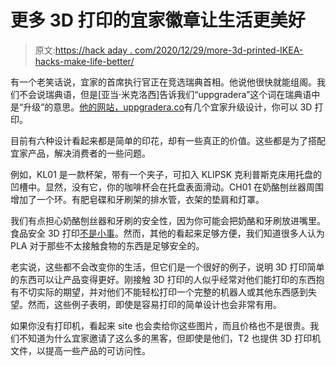 # 更多 3D 打印的宜家徽章让生活更美好

> 原文:[https://hack aday . com/2020/12/29/more-3d-printed-IKEA-hacks-make-life-better/](https://hackaday.com/2020/12/29/more-3d-printed-ikea-hacks-make-life-better/)

有一个老笑话说，宜家的首席执行官正在竞选瑞典首相。他说他很快就能组阁。我们不会说瑞典语，但是[亚当·米克洛西]告诉我们“uppgradera”这个词在瑞典语中是“升级”的意思。[他的网站，uppgradera.co](https://www.uppgradera.co/)有几个宜家升级设计，你可以 3D 打印。

目前有六种设计看起来都是简单的印花，却有一些真正的价值。这些都是为了搭配宜家产品，解决消费者的一些问题。

例如，KL01 是一款杯架，带有一个夹子，可扣入 KLIPSK 克利普斯克床用托盘的凹槽中。显然，没有它，你的咖啡杯会在托盘表面滑动。CH01 在奶酪刨丝器周围增加了一个环。有肥皂碟和牙刷架的排水管，衣架的垫肩和灯罩。

我们有点担心奶酪刨丝器和牙刷的安全性，因为你可能会把奶酪和牙刷放进嘴里。食品安全 3D 打印[不是小事](https://hackaday.com/2020/12/07/food-safe-printing-techniques/)。然而，其他的看起来足够方便，我们知道很多人认为 PLA 对于那些不太接触食物的东西是足够安全的。

老实说，这些都不会改变你的生活，但它们是一个很好的例子，说明 3D 打印简单的东西可以让产品变得更好。刚接触 3D 打印的人似乎经常对他们能打印的东西抱有不切实际的期望，并对他们不能轻松打印一个完整的机器人或其他东西感到失望。然而，这些例子表明，即使是容易打印的简单设计也会非常有用。

如果你没有打印机，看起来 site 也会卖给你这些图片，而且价格也不是很贵。我们不知道为什么宜家邀请了这么多的黑客，但即使是他们，T2 也提供 3D 打印机文件，以提高一些产品的可访问性。